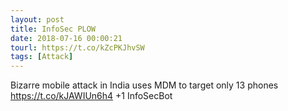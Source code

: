 ```yaml
---
layout: post
title: InfoSec PLOW
date: 2018-07-16 00:00:21
tourl: https://t.co/kZcPKJhvSW
tags: [Attack]
---
```

Bizarre mobile attack in India uses MDM to target only 13 phones
https://t.co/kJAWIUn6h4
+1 InfoSecBot